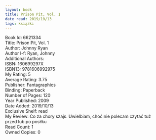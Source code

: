 ```yaml
---
layout: book
title: Prison Pit, Vol. 1
date_read: 2019/10/13
tags: książki
---
```


Book Id: 6621334<br />
Title: Prison Pit, Vol. 1<br />
Author: Johnny Ryan<br />
Author l-f: Ryan, Johnny<br />
Additional Authors: <br />
ISBN: 160699297X<br />
ISBN13: 9781606992975<br />
My Rating: 5<br />
Average Rating: 3.75<br />
Publisher: Fantagraphics<br />
Binding: Paperback<br />
Number of Pages: 120<br />
Year Published: 2009<br />
Date Added: 2019/10/13<br />
Exclusive Shelf: read<br />
My Review: Co za chory szajs. Uwielbiam, choć nie polecam czytać tuż przed lub po posiłku<br />
Read Count: 1<br />
Owned Copies: 0<br />


